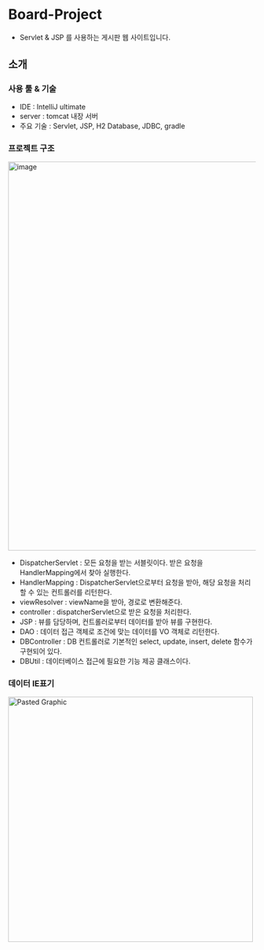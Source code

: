 # Board-Project
* Servlet & JSP 를 사용하는 게시판 웹 사이트입니다.

## 소개

### 사용 툴 & 기술
* IDE : IntelliJ ultimate
* server : tomcat 내장 서버
* 주요 기술 : Servlet, JSP, H2 Database, JDBC, gradle

### 프로젝트 구조
<img width="790" alt="image" src="https://user-images.githubusercontent.com/97227920/222411507-77723e9d-680d-42db-a07b-0039576a2173.png">


* DispatcherServlet : 모든 요청을 받는 서블릿이다. 받은 요청을 HandlerMapping에서 찾아 실행한다.
* HandlerMapping : DispatcherServlet으로부터 요청을 받아, 해당 요청을 처리할 수 있는 컨트롤러를 리턴한다.
* viewResolver : viewName을 받아, 경로로 변환해준다.
* controller : dispatcherServlet으로 받은 요청을 처리한다.
* JSP : 뷰를 담당하며, 컨트롤러로부터 데이터를 받아 뷰를 구현한다.
* DAO : 데이터 접근 객체로 조건에 맞는 데이터를 VO 객체로 리턴한다.
* DBController : DB 컨트롤러로 기본적인 select, update, insert, delete 함수가 구현되어 있다.
* DBUtil : 데이터베이스 접근에 필요한 기능 제공 클래스이다.

### 데이터 IE표기
<img width="498" alt="Pasted Graphic" src="https://user-images.githubusercontent.com/97227920/221395702-27ba0624-a345-487a-b7c8-05c14f1086a1.png">
